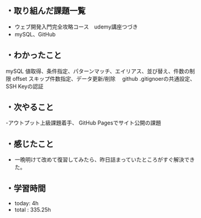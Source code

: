 ## ・取り組んだ課題一覧
- ウェブ開発入門完全攻略コース　udemy講座つづき
- mySQL、GitHub

## ・わかったこと
mySQL
値取得、条件指定、パターンマッチ、エイリアス、並び替え、件数の制限 offset スキップ件数指定、データ更新/削除　
github
.gitignoerの共通設定、SSH Keyの認証

## ・次やること
-アウトプット上級課題着手、 GitHub Pagesでサイト公開の課題

## ・感じたこと
- 一晩明けて改めて復習してみたら、昨日詰まっていたところがすぐ解決できた。


## ・学習時間
- today:   4h
- total  : 335.25h